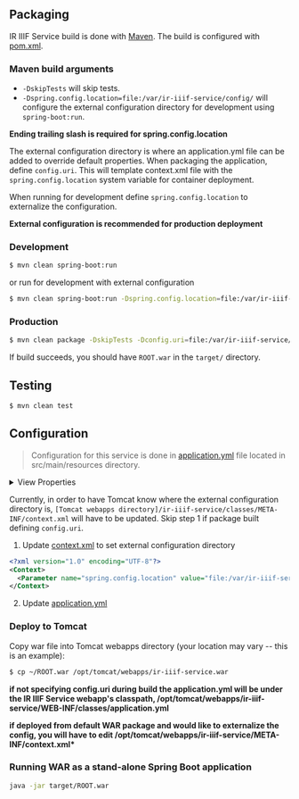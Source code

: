 ## Packaging

IR IIIF Service build is done with [Maven](https://maven.apache.org/). The build is configured with [pom.xml](https://github.com/TAMULib/IRIIIFService/blob/master/pom.xml).

### Maven build arguments

-   `-DskipTests` will skip tests.
-   `-Dspring.config.location=file:/var/ir-iiif-service/config/` will configure the external configuration directory for development using `spring-boot:run`.

**Ending trailing slash is required for spring.config.location**

The external configuration directory is where an application.yml file can be added to override default properties. When packaging the application, define `config.uri`. This will template context.xml file with the `spring.config.location` system variable for container deployment. 

When running for development define `spring.config.location` to externalize the configuration.

**External configuration is recommended for production deployment**

### Development

```bash
$ mvn clean spring-boot:run
```

or run for development with external configuration

```bash
$ mvn clean spring-boot:run -Dspring.config.location=file:/var/ir-iiif-service/config/
```

### Production

```bash
$ mvn clean package -DskipTests -Dconfig.uri=file:/var/ir-iiif-service/config/
```

If build succeeds, you should have `ROOT.war` in the `target/` directory.

## Testing

```bash
$ mvn clean test
```

## Configuration

> Configuration for this service is done in [application.yml](https://github.com/TAMULib/IRIIIFService/blob/master/src/main/resources/application.yml) file located in src/main/resources directory.

<details>
<summary>View Properties</summary>

<br/>

| **Property**                            | **Type**     | **Description**                                                             | **Example**                                                                     |
| :-------------------------------------- | :----------- | :-------------------------------------------------------------------------- | :------------------------------------------------------------------------------ |
| server.contextPath                      | string       | Path in which service is hosted.                                            | /iiif-service                                                                   |
| server.port                             | number       | Port in which service is hosted.                                            | 9000                                                                            |
| logging.file                            | string       | Log file.                                                                   | iiif-service.log                                                                |
| logging.level.edu.tamu.iiif             | LOG_LEVEL    | Log level for iiif service.                                                 | INFO                                                                            |
| logging.level.org.springframework       | LOG_LEVEL    | Log level for spring framework.                                             | INFO                                                                            |
| logging.path                            | string       | Path for log file.                                                          | /var/logs/iiif                                                                  |
| spring.activemq.broker-url              | url          | ActiveMQ broker URL.                                                        | tcp://localhost:61616                                                           |
| spring.activemq.username                | string       | ActiveMQ broker username.                                                   | username                                                                        |
| spring.activemq.password                | string       | ActiveMQ broker password.                                                   | password                                                                        |
| spring.redis.host                       | string       | Host for redis server.                                                      | localhost                                                                       |
| spring.redis.port                       | number       | Port for redis server.                                                      | 6379                                                                            |
| spring.profiles.active                  | string       | Build environment profile.                                                  | production                                                                      |
| spring.profiles.include                 | string       | Additional build environment profiles.                                      | dspace, fedora, weaver-messaging                                                |
| messaging.channels.cap                  | string       | Channel to listen for Weaver messages in order to update chached manifests. | cap                                                                             |
| iiif.admins                             | object array | Array of admin credentials.                                                 | [ { username: admin, password: password } ]                                     |
| iiif.service.url                        | url          | IIIF service URL.                                                           | <http://localhost:${server.port}${server.contextPath}>                          |
| iiif.service.connection.timeout         | number       | HTTP connection request timeout in milliseconds.                            | 300000                                                                          |
| iiif.service.connection.request.timeout | number       | HTTP connection timeout in milliseconds.                                    | 300000                                                                          |
| iiif.service.socket.timeout             | number       | HTTP socket timeout in milliseconds.                                        | 300000                                                                          |
| iiif.image.server.url                   | url          | IIIF image server URL.                                                      | <http://localhost:8182/iiif/2>                                                  |
| iiif.logo.url                           | url          | URL for a default logo.                                                     | <https://localhost/assets/downloads/logos/Logo.png>                             |
| iiif.dspace.identifier                  | string       | DSpace Identifier.                                                          | dspace                                                                          |
| iiif.dspace.label-precedence            | array        | Array of valid RDF schema fields to determine title.                        | [ "http://purl.org/dc/elements/1.1/title", "http://purl.org/dc/terms/title" ]   |
| iiif.dspace.description-precedence      | array        | Array of valid RDF schema fields to determine description.                  | [ "http://purl.org/dc/terms/abstract", "http://purl.org/dc/terms/description" ] |
| iiif.dspace.metadata-prefixes           | array        | Array of valid RDF schema URL to determine what metadate to include.        | [ "http://purl.org/dc/elements/1.1/", "http://purl.org/dc/terms/" ]             |
| iiif.dspace.url                         | url          | DSpace base URL.                                                            | <http://localhost:8080>                                                         |
| iiif.dspace.webapp                      | string       | DSpace UI webapp.                                                           | xmlui                                                                           |
| iiif.fedora.identifier                  | string       | Fedora PCDM identifier.                                                     | fedora                                                                          |
| iiif.fedora.url                         | url          | Fedora REST URL.                                                            | <http://localhost:9000/fcrepo/rest>                                             |
| iiif.dspace.label-precedence            | array        | Array of valid RDF schema fields to determine title.                        | [ "http://purl.org/dc/elements/1.1/title", "http://purl.org/dc/terms/title" ]   |
| iiif.fedora.description-precedence      | array        | Array of valid RDF schema fields to determine description.                  | [ "http://purl.org/dc/terms/abstract", "http://purl.org/dc/terms/description" ] |
| iiif.fedora.metadata-prefixes           | array        | Array of valid RDF schema URL to determine what metadate to include.        | [ "http://purl.org/dc/elements/1.1/", "http://purl.org/dc/terms/" ]             |

</details>

Currently, in order to have Tomcat know where the external configuration directory is, `[Tomcat webapps directory]/ir-iiif-service/classes/META-INF/context.xml` will have to be updated. Skip step 1 if package built defining `config.uri`.

1) Update [context.xml](https://github.com/TAMULib/IRIIIFService/blob/master/src/main/resources/META-INF/context.xml) to set external configuration directory

```xml
<?xml version="1.0" encoding="UTF-8"?>
<Context>
  <Parameter name="spring.config.location" value="file:/var/ir-iiif-service/config" />
</Context>
```

2) Update [application.yml](https://github.com/TAMULib/IRIIIFService/blob/master/src/main/resources/application.yml)

### Deploy to Tomcat

Copy war file into Tomcat webapps directory (your location may vary -- this is an example):

```bash
$ cp ~/ROOT.war /opt/tomcat/webapps/ir-iiif-service.war
```

**if not specifying config.uri during build the application.yml will be under the IR IIIF Service webapp's classpath, /opt/tomcat/webapps/ir-iiif-service/WEB-INF/classes/application.yml**

**if deployed from default WAR package and would like to externalize the config, you will have to edit /opt/tomcat/webapps/ir-iiif-service/META-INF/context.xml\***

### Running WAR as a stand-alone Spring Boot application

```bash
java -jar target/ROOT.war
```
